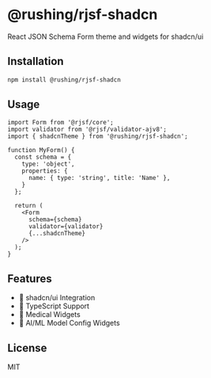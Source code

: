 # @rushing/rjsf-shadcn

React JSON Schema Form theme and widgets for shadcn/ui

## Installation

```bash
npm install @rushing/rjsf-shadcn
```

## Usage

```tsx
import Form from '@rjsf/core';
import validator from '@rjsf/validator-ajv8';
import { shadcnTheme } from '@rushing/rjsf-shadcn';

function MyForm() {
  const schema = {
    type: 'object',
    properties: {
      name: { type: 'string', title: 'Name' },
    }
  };

  return (
    <Form
      schema={schema}
      validator={validator}
      {...shadcnTheme}
    />
  );
}
```

## Features

- 🎨 shadcn/ui Integration
- 🔧 TypeScript Support
- 🏥 Medical Widgets
- 🤖 AI/ML Model Config Widgets

## License

MIT